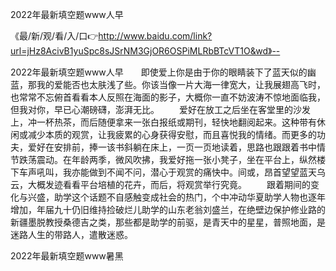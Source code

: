 2022年最新填空题www人早

《最/新/观/看/入/口👉http://www.baidu.com/link?url=jHz8AcivB1yuSpc8sJSrNM3GjOR6OSPiMLRbBTcVT1O&wd》--

2022年最新填空题www人早　　即使爱上你是由于你的眼睛装下了蓝天似的幽蓝，那我的爱能否也太肤浅了些。你该当像一片大海一律宽大，让我展翅高飞时，也常常不忘俯首看看本人反照在海面的影子，大概你一直不妨波涛不惊地面临我，但我对你，早已心潮磅礴，澎湃无比。
　　爱好在放工之后坐在客堂里的沙发上，冲一杯热茶，而后随便拿来一张白报纸或期刊，轻快地翻阅起来。这种带有休闲或减少本质的观赏，让我疲累的心身获得安慰，而且喜悦我的情绪。而更多的功夫，爱好在安排前，捧一该书斜躺在床上，一页一页地读着，思路也跟跟着书中情节跌荡震动。在年龄两季，微风吹拂，我爱好拖一张小凳子，坐在平台上，纵然楼下车声吼叫，我亦能做到不闻不问，潜心于观赏的痛快中。间或，昂首望望蓝天乌云，大概发迹看看平台培植的花卉，而后，将观赏举行究竟。
　　跟着期间的变化与兴盛，助学这个话题不自感触变成社会的热门，个中冲动华夏助学人物也逐年增加，年届九十仍旧维持捡破烂儿助学的山东老翁刘盛兰，在绝壁边保护修业路的新疆墨脱教授桑德吉之类，那些都是助学的前驱，是青天中的星星，普照地面，是迷路人生的带路人，遣散迷惑。





2022年最新填空题www暑黑

